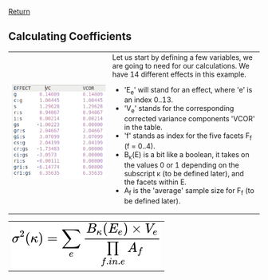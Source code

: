 [Return](professionals.md)
## Calculating Coefficients ##
<table><tr><td width = "40%"><img src="img/VCOR.png"></td><td>
Let us start by defining a few variables, we are going to need for our calculations. We have 14 different effects in this example. <UL>
<LI>'E<sub>e</sub>' will stand for an effect, where 'e' is an index 0..13. </LI>
<LI>'V<sub>e</sub>' stands for the corresponding corrected variance components 'VCOR' in the table.</LI>
<LI>'f' stands as index for the five facets F<sub>f</sub> (f = 0..4).</LI>
<LI>B<sub>&kappa;</sub>(E) is a bit like a boolean, it takes on the values 0 or 1 depending on the subscript &kappa; (to be defined later), and the facets within E.</LI>
<LI>A<sub>f</sub> is the 'average' sample size for F<sub>f</sub> (to be defined later).</LI>
</UL>
</td></tr></table><table><tr><td>

<div align="center"><img style="background: white;" src="svg/xkaC3xEuCx.svg"></div>
</td></tr></table>
